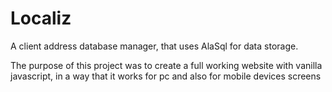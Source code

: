 # Localiz
A client address database manager, that uses AlaSql for data storage.

The purpose of this project was to create a full working website with vanilla javascript, in a way that it works for pc and also for mobile devices screens

